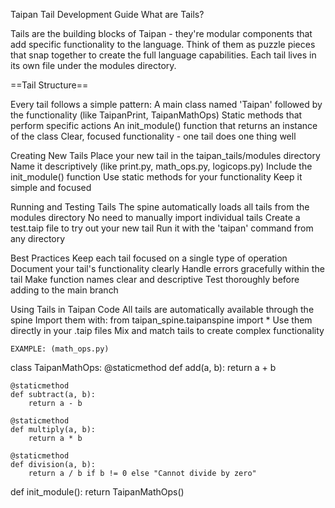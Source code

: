 Taipan Tail Development Guide
What are Tails?

Tails are the building blocks of Taipan - they're modular components that add specific functionality to the language. Think of them as puzzle pieces that snap together to create the full language capabilities. Each tail lives in its own file under the modules directory.

==Tail Structure==

Every tail follows a simple pattern:
    A main class named 'Taipan' followed by the functionality (like TaipanPrint, TaipanMathOps)
    Static methods that perform specific actions
    An init_module() function that returns an instance of the class
    Clear, focused functionality - one tail does one thing well

Creating New Tails
    Place your new tail in the taipan_tails/modules directory
    Name it descriptively (like print.py, math_ops.py, logicops.py)
    Include the init_module() function
    Use static methods for your functionality
    Keep it simple and focused

Running and Testing Tails
    The spine automatically loads all tails from the modules directory
    No need to manually import individual tails
    Create a test.taip file to try out your new tail
    Run it with the 'taipan' command from any directory

Best Practices
    Keep each tail focused on a single type of operation
    Document your tail's functionality clearly
    Handle errors gracefully within the tail
    Make function names clear and descriptive
    Test thoroughly before adding to the main branch

Using Tails in Taipan Code
    All tails are automatically available through the spine
    Import them with: from taipan_spine.taipanspine import *
    Use them directly in your .taip files
    Mix and match tails to create complex functionality


    EXAMPLE: (math_ops.py)
class TaipanMathOps:
    @staticmethod
    def add(a, b):
        return a + b

    @staticmethod
    def subtract(a, b):
        return a - b

    @staticmethod
    def multiply(a, b):
        return a * b

    @staticmethod
    def division(a, b):
        return a / b if b != 0 else "Cannot divide by zero"

def init_module():
    return TaipanMathOps()

